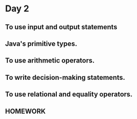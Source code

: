 # Day 2

## To use input and output statements
## Java's primitive types.
## To use arithmetic operators.
## To write decision-making statements.
## To use relational and equality operators.
## HOMEWORK

